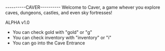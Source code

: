 ----------CAVER----------
Welcome to Caver, a game whever you explore caves, dungeons, castles, and even sky fortresses!

ALPHA v1.0
- You can check gold with "gold" or "g"
- You can check inventory with "inventory" or "i"
- You can go into the Cave Entrance
